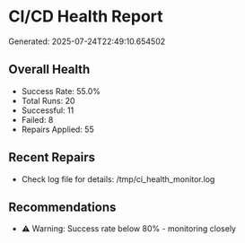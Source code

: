 # CI/CD Health Report

Generated: 2025-07-24T22:49:10.654502

## Overall Health
- Success Rate: 55.0%
- Total Runs: 20
- Successful: 11
- Failed: 8
- Repairs Applied: 55

## Recent Repairs
- Check log file for details: /tmp/ci_health_monitor.log

## Recommendations
- ⚠️ Warning: Success rate below 80% - monitoring closely
